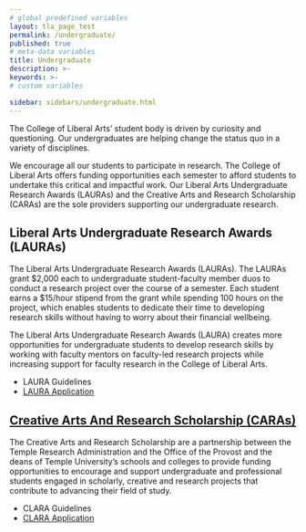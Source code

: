 ```yaml
---
# global predefined variables
layout: tla_page_test
permalink: /undergraduate/
published: true
# meta-data variables
title: Undergraduate
description: >-
keywords: >-
# custom variables

sidebar: sidebars/undergraduate.html
---
```

The College of Liberal Arts’ student body is driven by curiosity and questioning. Our undergraduates are helping change the status quo in a variety of disciplines. 

We encourage all our students to participate in research. The College of Liberal Arts offers funding opportunities each semester to afford students to undertake this critical and impactful work. Our Liberal Arts Undergraduate Research Awards (LAURAs) and the Creative Arts and Research Scholarship (CARAs) are the sole providers supporting our undergraduate research. 

## Liberal Arts Undergraduate Research Awards (LAURAs)
The Liberal Arts Undergraduate Research Awards (LAURAs). The LAURAs grant $2,000 each to undergraduate student-faculty member duos to conduct a research project over the course of a semester. Each student earns a $15/hour stipend from the grant while spending 100 hours on the project, which enables students to dedicate their time to developing research skills without having to worry about their financial wellbeing.

The Liberal Arts Undergraduate Research Awards (LAURA) creates more opportunities for undergraduate students to develop research skills by working with faculty mentors on faculty-led research projects while increasing support for faculty research in the College of Liberal Arts.

- LAURA Guidelines
- [LAURA Application](https://form.jotform.com/91773699693177)

## [Creative Arts And Research Scholarship (CARAs)](https://www.temple.edu/vpus/opportunities/CARAS.htm)
The Creative Arts and Research Scholarship are a partnership between the Temple Research Administration and the Office of the Provost and the deans of Temple University’s schools and colleges to provide funding opportunities to encourage and support undergraduate and professional students engaged in scholarly, creative and research projects that contribute to advancing their field of study.  

- CLARA Guidelines
- [CLARA Application](https://form.jotform.com/91773853189169)
